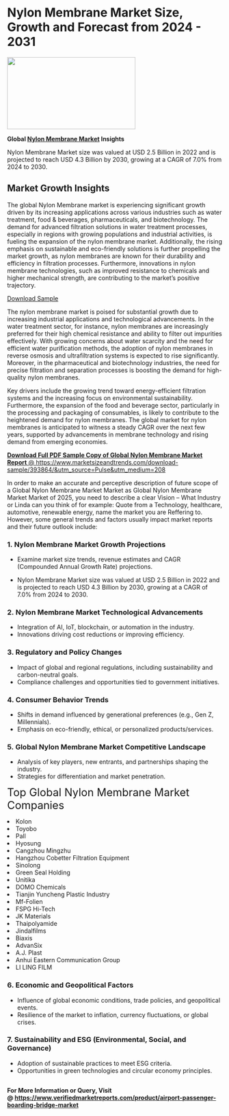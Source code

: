 <H1>Nylon Membrane Market Size, Growth and Forecast from 2024 - 2031</H1><img class="aligncenter size-medium wp-image-584254" src="https://thirdeyenews.in/wp-content/uploads/2024/09/Global-Market-Research-300x168.jpeg" alt="" width="300" height="168" /><p><strong>Global&nbsp;<a href="https://www.marketsizeandtrends.com/download-sample/393864/&amp;utm_source=Pulse&amp;utm_medium=208">Nylon Membrane Market</a> Insights</strong></p><p>Nylon Membrane Market size was valued at USD 2.5 Billion in 2022 and is projected to reach USD 4.3 Billion by 2030, growing at a CAGR of 7.0% from 2024 to 2030.</p><p><h2>Market Growth Insights</h2> <p>The global Nylon Membrane market is experiencing significant growth driven by its increasing applications across various industries such as water treatment, food & beverages, pharmaceuticals, and biotechnology. The demand for advanced filtration solutions in water treatment processes, especially in regions with growing populations and industrial activities, is fueling the expansion of the nylon membrane market. Additionally, the rising emphasis on sustainable and eco-friendly solutions is further propelling the market growth, as nylon membranes are known for their durability and efficiency in filtration processes. Furthermore, innovations in nylon membrane technologies, such as improved resistance to chemicals and higher mechanical strength, are contributing to the market’s positive trajectory.</p> <p><a href="#">Download Sample</a></p> <p>The nylon membrane market is poised for substantial growth due to increasing industrial applications and technological advancements. In the water treatment sector, for instance, nylon membranes are increasingly preferred for their high chemical resistance and ability to filter out impurities effectively. With growing concerns about water scarcity and the need for efficient water purification methods, the adoption of nylon membranes in reverse osmosis and ultrafiltration systems is expected to rise significantly. Moreover, in the pharmaceutical and biotechnology industries, the need for precise filtration and separation processes is boosting the demand for high-quality nylon membranes.</p> <p>Key drivers include the growing trend toward energy-efficient filtration systems and the increasing focus on environmental sustainability. Furthermore, the expansion of the food and beverage sector, particularly in the processing and packaging of consumables, is likely to contribute to the heightened demand for nylon membranes. The global market for nylon membranes is anticipated to witness a steady CAGR over the next few years, supported by advancements in membrane technology and rising demand from emerging economies.</p> <p><a href="#"></p><p><span class=""><strong>Download Full PDF Sample Copy of Global Nylon Membrane Market Report</strong> @ <a href="https://www.marketsizeandtrends.com/download-sample/393864/&amp;utm_source=Pulse&amp;utm_medium=208" target="_blank">https://www.marketsizeandtrends.com/download-sample/393864/&amp;utm_source=Pulse&amp;utm_medium=208</a></span></p><p>In order to make an accurate and perceptive description of future scope of a Global&nbsp;Nylon Membrane Market Market as Global&nbsp;Nylon Membrane Market Market of 2025, you need to describe a clear Vision &ndash; What Industry or Linda can you think of for example: Quote from a Technology, healthcare, automotive, renewable energy, name the market you are Reffering to. However, some general trends and factors usually impact market reports and their future outlook include:</p><h3>1.&nbsp;<strong>Nylon Membrane Market Growth Projections</strong></h3><ul><li>Examine market size trends, revenue estimates and CAGR (Compounded Annual Growth Rate) projections.</li><li><p>Nylon Membrane Market size was valued at USD 2.5 Billion in 2022 and is projected to reach USD 4.3 Billion by 2030, growing at a CAGR of 7.0% from 2024 to 2030.</p></li></ul><h3>2.&nbsp;<strong>Nylon Membrane Market Technological Advancements</strong></h3><ul><li>Integration of AI, IoT, blockchain, or automation in the industry.</li><li>Innovations driving cost reductions or improving efficiency.</li></ul><h3>3.&nbsp;<strong>Regulatory and Policy Changes</strong></h3><ul><li>Impact of global and regional regulations, including sustainability and carbon-neutral goals.</li><li>Compliance challenges and opportunities tied to government initiatives.</li></ul><h3>4.&nbsp;<strong>Consumer Behavior Trends</strong></h3><ul><li>Shifts in demand influenced by generational preferences (e.g., Gen Z, Millennials).</li><li>Emphasis on eco-friendly, ethical, or personalized products/services.</li></ul><h3>5.&nbsp;<strong>Global Nylon Membrane Market Competitive Landscape</strong></h3><ul><li>Analysis of key players, new entrants, and partnerships shaping the industry.</li><li>Strategies for differentiation and market penetration.</li></ul><p data-pm-slice="1 1 []"><span style="color: inherit; font-family: inherit; font-size: 25px;">Top Global Nylon Membrane Market Companies</span></p><div class="" data-test-id=""><p><li>Kolon</li><li> Toyobo</li><li> Pall</li><li> Hyosung</li><li> Cangzhou Mingzhu</li><li> Hangzhou Cobetter Filtration Equipment</li><li> Sinolong</li><li> Green Seal Holding</li><li> Unitika</li><li> DOMO Chemicals</li><li> Tianjin Yuncheng Plastic Industry</li><li> Mf-Folien</li><li> FSPG Hi-Tech</li><li> JK Materials</li><li> Thaipolyamide</li><li> Jindalfilms</li><li> Biaxis</li><li> AdvanSix</li><li> A.J. Plast</li><li> Anhui Eastern Communication Group</li><li> LI LING FILM</li></p></div><h3>6.&nbsp;<strong>Economic and Geopolitical Factors</strong></h3><ul><li>Influence of global economic conditions, trade policies, and geopolitical events.</li><li>Resilience of the market to inflation, currency fluctuations, or global crises.</li></ul><h3>7.&nbsp;<strong>Sustainability and ESG (Environmental, Social, and Governance)</strong></h3><ul><li>Adoption of sustainable practices to meet ESG criteria.</li><li>Opportunities in green technologies and circular economy principles.</li></ul><h2><strong style="font-size: 14px;">For More Information or Query, Visit @&nbsp;</strong><a style="background-color: #ffffff; font-size: 14px;" href="https://www.marketsizeandtrends.com/report/nylon-membrane-market/" target="_blank">https://www.verifiedmarketreports.com/product/airport-passenger-boarding-bridge-market</a></h2>

